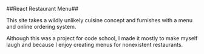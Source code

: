 ##React Restaurant Menu##

This site takes a wildly unlikely cuisine concept
and furnishes with a menu and online ordering system.

Although this was a project for code school, I made
it mostly to make myself laugh and because I enjoy
creating menus for nonexistent restaurants.
